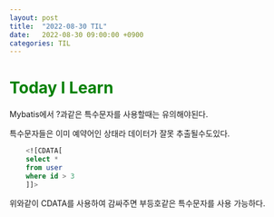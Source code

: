 ```yaml
---
layout: post
title:  "2022-08-30 TIL"
date:   2022-08-30 09:00:00 +0900
categories: TIL
---
```


<span style="color:green">Today I Learn </span>
============================================

Mybatis에서 ?과같은 특수문자를 사용할때는 유의해야된다.

특수문자들은 이미 예약어인 상태라 데이터가 잘못 추출될수도있다.

```SQL
    <![CDATA[
    select *
    from user
    where id > 3
    ]]>
```
위와같이 CDATA를 사용하여 감싸주면 부등호같은 특수문자를 사용 가능하다.